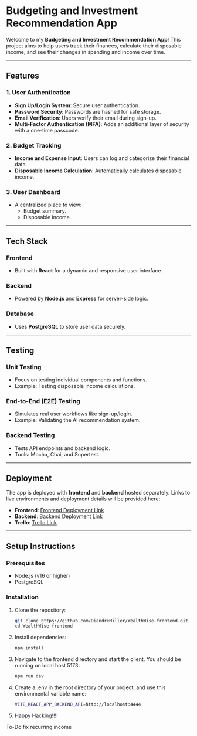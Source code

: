 # Budgeting and Investment Recommendation App

Welcome to my **Budgeting and Investment Recommendation App**! This project aims to help users track their finances, calculate their disposable income, and see their changes in spending and income over time.

---

## Features

### **1. User Authentication**
- **Sign Up/Login System**: Secure user authentication.
- **Password Security**: Passwords are hashed for safe storage.
- **Email Verification**: Users verify their email during sign-up.
- **Multi-Factor Authentication (MFA)**: Adds an additional layer of security with a one-time passcode.

### **2. Budget Tracking**
- **Income and Expense Input**: Users can log and categorize their financial data.
- **Disposable Income Calculation**: Automatically calculates disposable income.


### **3. User Dashboard**
- A centralized place to view:
  - Budget summary.
  - Disposable income.

---

## Tech Stack

### **Frontend**
- Built with **React** for a dynamic and responsive user interface.

### **Backend**
- Powered by **Node.js** and **Express** for server-side logic.

### **Database**
- Uses **PostgreSQL** to store user data securely.

---

## Testing

### **Unit Testing**
- Focus on testing individual components and functions.
- Example: Testing disposable income calculations.

### **End-to-End (E2E) Testing**
- Simulates real user workflows like sign-up/login.
- Example: Validating the AI recommendation system.

### **Backend Testing**
- Tests API endpoints and backend logic.
- Tools: Mocha, Chai, and Supertest.

---

## Deployment
The app is deployed with **frontend** and **backend** hosted separately. Links to live environments and deployment details will be provided here:

- **Frontend**: [Frontend Deployment Link](https://icapital-frontend.netlify.app/)
- **Backend**: [Backend Deployment Link](https://icapital-financial-planner-backend.onrender.com/)
- **Trello**: [Trello Link](https://trello.com/b/0KZf9ePw/icapital)

---

## Setup Instructions

### **Prerequisites**
- Node.js (v16 or higher)
- PostgreSQL

### **Installation**
1. Clone the repository:
   ```bash
   git clone https://github.com/DiandreMiller/WealthWise-frontend.git
   cd WealthWise-frontend

2. Install dependencies:
    ```bash
    npm install


3. Navigate to the frontend directory and start the client. You should be running on local host 5173:
    ```bash
    npm run dev

4. Create a .env in the root directory of your project, and use this environmental variable name:
    ```bash
    VITE_REACT_APP_BACKEND_API=http://localhost:4444

5. Happy Hacking!!!!

To-Do fix recurring income
